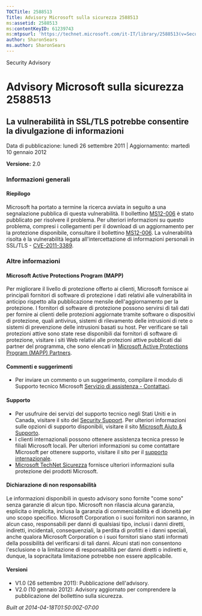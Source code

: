 ```yaml
---
TOCTitle: 2588513
Title: Advisory Microsoft sulla sicurezza 2588513
ms:assetid: 2588513
ms:contentKeyID: 61239743
ms:mtpsurl: 'https://technet.microsoft.com/it-IT/library/2588513(v=Security.10)'
author: SharonSears
ms.author: SharonSears
---
```


Security Advisory

Advisory Microsoft sulla sicurezza 2588513
==========================================

La vulnerabilità in SSL/TLS potrebbe consentire la divulgazione di informazioni
-------------------------------------------------------------------------------

Data di pubblicazione: lunedì 26 settembre 2011 | Aggiornamento: martedì 10 gennaio 2012

**Versione:** 2.0

### Informazioni generali

#### Riepilogo

Microsoft ha portato a termine la ricerca avviata in seguito a una segnalazione pubblica di questa vulnerabilità. Il bollettino [MS12-006](http://go.microsoft.com/fwlink/?linkid=232510) è stato pubblicato per risolvere il problema. Per ulteriori informazioni su questo problema, compresi i collegamenti per il download di un aggiornamento per la protezione disponibile, consultare il bollettino [MS12-006](http://go.microsoft.com/fwlink/?linkid=232510). La vulnerabilità risolta è la vulnerabilità legata all'intercettazione di informazioni personali in SSL/TLS - [CVE-2011-3389](http://www.cve.mitre.org/cgi-bin/cvename.cgi?name=cve-2011-3389).

### Altre informazioni

#### Microsoft Active Protections Program (MAPP)

Per migliorare il livello di protezione offerto ai clienti, Microsoft fornisce ai principali fornitori di software di protezione i dati relativi alle vulnerabilità in anticipo rispetto alla pubblicazione mensile dell'aggiornamento per la protezione. I fornitori di software di protezione possono servirsi di tali dati per fornire ai clienti delle protezioni aggiornate tramite software o dispositivi di protezione, quali antivirus, sistemi di rilevamento delle intrusioni di rete o sistemi di prevenzione delle intrusioni basati su host. Per verificare se tali protezioni attive sono state rese disponibili dai fornitori di software di protezione, visitare i siti Web relativi alle protezioni attive pubblicati dai partner del programma, che sono elencati in [Microsoft Active Protections Program (MAPP) Partners](http://go.microsoft.com/fwlink/?linkid=215201).

#### Commenti e suggerimenti

-   Per inviare un commento o un suggerimento, compilare il modulo di Supporto tecnico Microsoft [Servizio di assistenza - Contattaci](https://support.microsoft.com/common/survey.aspx?scid=sw;en;1257&showpage=1&ws=technet&sd=tech).

#### Supporto

-   Per usufruire dei servizi del supporto tecnico negli Stati Uniti e in Canada, visitare il sito del [Security Support](https://consumersecuritysupport.microsoft.com/default.aspx?mkt=it-it). Per ulteriori informazioni sulle opzioni di supporto disponibili, visitare il sito [Microsoft Aiuto &amp; Supporto](http://support.microsoft.com/?ln=it).
-   I clienti internazionali possono ottenere assistenza tecnica presso le filiali Microsoft locali. Per ulteriori informazioni su come contattare Microsoft per ottenere supporto, visitare il sito per il [supporto internazionale](http://support.microsoft.com/common/international.aspx).
-   [Microsoft TechNet Sicurezza](http://technet.microsoft.com/it-it/security/default.aspx) fornisce ulteriori informazioni sulla protezione dei prodotti Microsoft.

#### Dichiarazione di non responsabilità

Le informazioni disponibili in questo advisory sono fornite "come sono" senza garanzie di alcun tipo. Microsoft non rilascia alcuna garanzia, esplicita o implicita, inclusa la garanzia di commerciabilità e di idoneità per uno scopo specifico. Microsoft Corporation o i suoi fornitori non saranno, in alcun caso, responsabili per danni di qualsiasi tipo, inclusi i danni diretti, indiretti, incidentali, consequenziali, la perdita di profitti e i danni speciali, anche qualora Microsoft Corporation o i suoi fornitori siano stati informati della possibilità del verificarsi di tali danni. Alcuni stati non consentono l'esclusione o la limitazione di responsabilità per danni diretti o indiretti e, dunque, la sopracitata limitazione potrebbe non essere applicabile.

#### Versioni

-   V1.0 (26 settembre 2011): Pubblicazione dell'advisory.
-   V2.0 (10 gennaio 2012): Advisory aggiornato per comprendere la pubblicazione del bollettino sulla sicurezza.

*Built at 2014-04-18T01:50:00Z-07:00*
